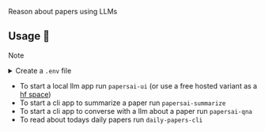 Reason about papers using LLMs

## Usage 🚀

> [!NOTE]
> <details>
>  <summary>Create a <code>.env</code> file</summary>
> 
>  Make sure you create a `.env` file with your Anthropic (or OpenAI) and wandb keys.
>  
>  ```
>  ANTHROPIC_API_KEY="YOUR_API_KEY"
>  WANDB_API_KEY="YOUR_API_KEY"
>  ```
>
> </details>

* To start a local llm app run `papersai-ui` (or use a free hosted variant as a [hf space](https://huggingface.co/spaces/SauravMaheshkar/papersai))
* To start a cli app to summarize a paper run `papersai-summarize`
* To start a cli app to converse with a llm about a paper run `papersai-qna`
* To read about todays daily papers run `daily-papers-cli`
